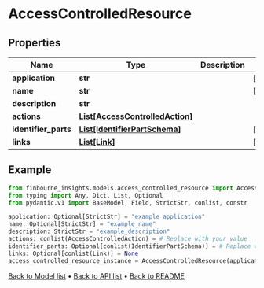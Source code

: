 # AccessControlledResource

## Properties
Name | Type | Description | Notes
------------ | ------------- | ------------- | -------------
**application** | **str** |  | [optional] 
**name** | **str** |  | [optional] 
**description** | **str** |  | 
**actions** | [**List[AccessControlledAction]**](AccessControlledAction.md) |  | 
**identifier_parts** | [**List[IdentifierPartSchema]**](IdentifierPartSchema.md) |  | [optional] 
**links** | [**List[Link]**](Link.md) |  | [optional] 
## Example

```python
from finbourne_insights.models.access_controlled_resource import AccessControlledResource
from typing import Any, Dict, List, Optional
from pydantic.v1 import BaseModel, Field, StrictStr, conlist, constr

application: Optional[StrictStr] = "example_application"
name: Optional[StrictStr] = "example_name"
description: StrictStr = "example_description"
actions: conlist(AccessControlledAction) = # Replace with your value
identifier_parts: Optional[conlist(IdentifierPartSchema)] = # Replace with your value
links: Optional[conlist(Link)] = None
access_controlled_resource_instance = AccessControlledResource(application=application, name=name, description=description, actions=actions, identifier_parts=identifier_parts, links=links)

```

[Back to Model list](../README.md#documentation-for-models) &#8226; [Back to API list](../README.md#documentation-for-api-endpoints) &#8226; [Back to README](../README.md)

